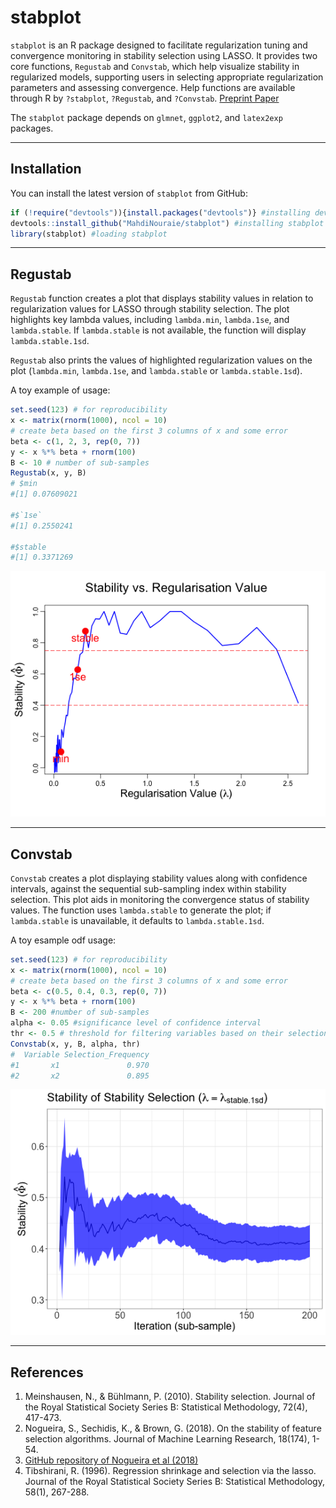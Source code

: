 # stabplot

`stabplot` is an R package designed to facilitate regularization tuning and convergence monitoring in stability selection using LASSO. It provides two core functions, `Regustab` and `Convstab`, which help visualize stability in regularized models, supporting users in selecting appropriate regularization parameters and assessing convergence.
Help functions are available through R by `?stabplot`, `?Regustab`, and `?Convstab`. [Preprint Paper](https://arxiv.org/pdf/2411.09097?)

The `stabplot` package depends on `glmnet`, `ggplot2`, and `latex2exp` packages.

---
## Installation

You can install the latest version of `stabplot` from GitHub:

```r
if (!require("devtools")){install.packages("devtools")} #installing devtools if it is not already installed
devtools::install_github("MahdiNouraie/stabplot") #installing stabplot
library(stabplot) #loading stabplot
```
---
## Regustab

`Regustab` function creates a plot that displays stability values in relation to regularization values for LASSO through stability selection. The plot highlights key lambda values, including `lambda.min`, `lambda.1se`, and `lambda.stable`. If `lambda.stable` is not available, the function will display `lambda.stable.1sd`.

`Regustab` also prints the values of highlighted regularization values on the plot (`lambda.min`, `lambda.1se`, and `lambda.stable` or `lambda.stable.1sd`).

A toy example of usage:
```r
set.seed(123) # for reproducibility
x <- matrix(rnorm(1000), ncol = 10)
# create beta based on the first 3 columns of x and some error
beta <- c(1, 2, 3, rep(0, 7))
y <- x %*% beta + rnorm(100)
B <- 10 # number of sub-samples
Regustab(x, y, B)
# $min
#[1] 0.07609021

#$`1se`
#[1] 0.2550241

#$stable
#[1] 0.3371269
```
![Regustab Example](Figure/regustab.png)

---
## Convstab

`Convstab` creates a plot displaying stability values along with confidence intervals, against the sequential sub-sampling index within stability selection. This plot aids in monitoring the convergence status of stability values. The function uses `lambda.stable` to generate the plot; if `lambda.stable` is unavailable, it defaults to `lambda.stable.1sd`.

A toy esample odf usage:
```r
set.seed(123) # for reproducibility
x <- matrix(rnorm(1000), ncol = 10)
# create beta based on the first 3 columns of x and some error
beta <- c(0.5, 0.4, 0.3, rep(0, 7))
y <- x %*% beta + rnorm(100)
B <- 200 #number of sub-samples
alpha <- 0.05 #significance level of confidence interval
thr <- 0.5 # threshold for filtering variables based on their selection frequencies
Convstab(x, y, B, alpha, thr)
#  Variable Selection_Frequency
#1       x1               0.970
#2       x2               0.895
```
![Regustab Example](Figure/convstab.png)

---
## References

1. Meinshausen, N., & Bühlmann, P. (2010). Stability selection. Journal of the Royal Statistical Society Series B: Statistical Methodology, 72(4), 417-473.
2. Nogueira, S., Sechidis, K., & Brown, G. (2018). On the stability of feature selection algorithms. Journal of Machine Learning Research, 18(174), 1-54.
3. [GitHub repository of Nogueira et al (2018)](https://github.com/nogueirs/JMLR2018)
4. Tibshirani, R. (1996). Regression shrinkage and selection via the lasso. Journal of the Royal Statistical Society Series B: Statistical Methodology, 58(1), 267-288.














